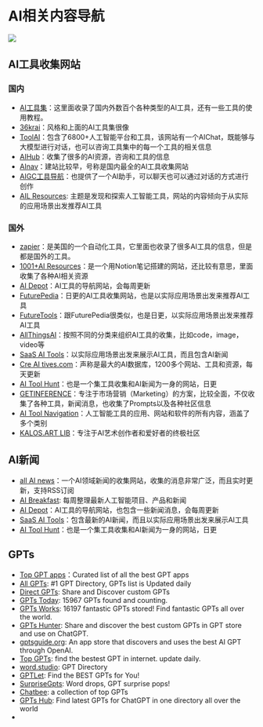 # AI相关内容导航
![](https://img.shields.io/badge/license-MIT-blue.svg) 
## AI工具收集网站

### 国内
- [AI工具集](https://ai-bot.cn/)：这里面收录了国内外数百个各种类型的AI工具，还有一些工具的使用教程。
- [36krai](https://36krai.com/)：风格和上面的AI工具集很像
- [ToolAI](https://www.toolai.io/zh)：包含了6800+人工智能平台和工具，该网站有一个AIChat，既能够与大模型进行对话，也可以咨询工具集中的每一个工具的相关信息
- [AIHub](https://www.aihub.cn/#term-427)：收集了很多的AI资源，咨询和工具的信息
- [AInav](https://www.ainav.cn/)：建站比较早，号称是国内最全的AI工具收集网站
- [AIGC工具导航](https://nav.aiwave.cc/)：也提供了一个AI助手，可以聊天也可以通过对话的方式进行创作
- [AIL Resources](https://www.ai-lib.club/): 主题是发现和探索人工智能工具，网站的内容倾向于从实际的应用场景出发推荐AI工具
### 国外
- [zapier](https://zapier.com/apps/categories/ai-tools)：是美国的一个自动化工具，它里面也收录了很多AI工具的信息，但是都是国外的工具。
- [1001+AI Resources](https://ignacio-velasquez.notion.site/1001-AI-Resources-30379fa273a740aa9e263a405d0f80f1)：是一个用Notion笔记搭建的网站，还比较有意思，里面收集了各种AI相关资源
- [AI Depot](https://aidepot.co/)：AI工具的导航网站，会每周更新
- [FuturePedia](https://www.futurepedia.io/)：日更的AI工具收集网站，也是以实际应用场景出发来推荐AI工具
- [FutureTools](https://www.futuretools.io/)：跟FuturePedia很类似，也是日更，以实际应用场景出发来推荐AI工具
- [AllThingsAI](https://allthingsai.com/)：按照不同的分类来组织AI工具的收集，比如code，image，video等
- [SaaS AI Tools](https://saasaitools.com/#tools)：以实际应用场景出发来展示AI工具，而且包含AI新闻
- [Cre AI tives.com](https://www.creaitives.com/tools)：声称是最大的AI数据库，1200多个网站、工具和资源，每天更新
- [AI Tool Hunt](https://www.aitoolhunt.com/)：也是一个集工具收集和AI新闻为一身的网站，日更
- [GETINFERENCE](https://airadar.getinference.com/)：专注于市场营销（Marketing）的方案，比较全面，不仅收集了各种工具，新闻消息，也收集了Prompts以及各种社区信息
- [AI Tool Navigation](https://www.aitoolnavigation.com/)：人工智能工具的应用、网站和软件的所有内容，涵盖了多个类别
- [KALOS.ART LIB](https://lib.kalos.art/)：专注于AI艺术创作者和爱好者的终极社区
## AI新闻
- [all AI news](https://allainews.com/)：一个AI领域新闻的收集网站，收集的消息非常广泛，而且实时更新，支持RSS订阅
- [AI Breakfast](https://aibreakfast.beehiiv.com/): 每周整理最新人工智能项目、产品和新闻
- [AI Depot](https://aidepot.co/)：AI工具的导航网站，也包含一些新闻消息，会每周更新
- [SaaS AI Tools](https://saasaitools.com/#tools)：包含最新的AI新闻，而且以实际应用场景出发来展示AI工具
- [AI Tool Hunt](https://www.aitoolhunt.com/)：也是一个集工具收集和AI新闻为一身的网站，日更
## GPTs
- [Top GPT apps](https://topgpts.app/)：Curated list of all the best GPT apps
- [All GPTs](https://allgpts.co/): #1 GPT Directory, GPTs list is Updated daily
- [Direct GPTs](https://www.directgpts.com/): Share and Discover custom GPTs
- [GPTs Today](https://gptstoday.com/): 15967 GPTs found and counting.
- [GPTs Works](https://gpts.works/): 16197 fantastic GPTs stored! Find fantastic GPTs all over the world.
- [GPTs Hunter](https://www.gptshunter.com/): Share and discover the best custom GPTs in GPT store and use on ChatGPT.
- [gptsguide.org](https://gptsguide.org/): An app store that discovers and uses the best AI GPT through OpenAI.
- [Top GPTs](https://top-gpts.com/): find the bestest GPT in internet. update daily.
- [word.studio](https://word.studio/gpt/): GPT Directory
- [GPTLet](https://gptlet.app/): Find the BEST GPTs for You!
- [SurpriseGpts](https://suprisegpts.com/): Word drops, GPT surprise pops!
- [Chatbee](https://gpts.chatbee.cc/): a collection of top GPTs
- [GPTs Hub](https://gptshub.app/): Find latest GPTs for ChatGPT in one directory all over the world
- 

